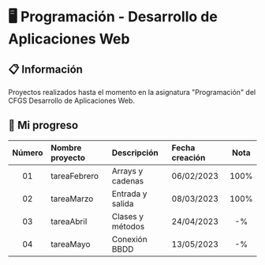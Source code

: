 # 🖥️ Programación - Desarrollo de Aplicaciones Web

## 📋 Información
Proyectos realizados hasta el momento en la asignatura "Programación" del CFGS Desarrollo de Aplicaciones Web.

## 💯 Mi progreso

| Número    | Nombre proyecto | Descripción | Fecha creación | Nota |
|:---------:|:------------------|:--------------|:-------------------|:-----:|
| 01        | tareaFebrero | Arrays y cadenas | 06/02/2023 | 100% |
| 02        | tareaMarzo | Entrada y salida | 08/03/2023 | 100% |
| 03        | tareaAbril | Clases y métodos | 24/04/2023 | -% |
| 04        | tareaMayo | Conexión BBDD | 13/05/2023 | -% |

